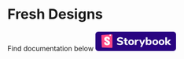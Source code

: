 # Fresh Designs

Find documentation below
<a href="/docs"><img src="badge-storybook.svg" alt="My cool logo"/></a>
